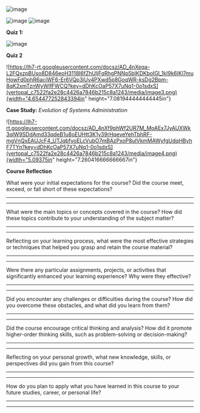 ![image](https://github.com/user-attachments/assets/250888d8-cc76-4c05-ad67-1f6f3a8d7111)

![image](https://github.com/user-attachments/assets/7b4611d9-9c90-43e7-82cd-62e850a0154f)
![image](https://github.com/user-attachments/assets/88feb5c3-5de3-4f9e-878b-e3d8fcb7dcaf)

**Quiz 1:**

![image](https://github.com/user-attachments/assets/a0069d18-dbeb-48f5-9e3a-e6e47ebd5160)

**Quiz 2**

![https://lh7-rt.googleusercontent.com/docsz/AD_4nXeqa-L2FQxzpBUso8D846eoH3118I6fZhUljFqRhgPNNp5blKDKboIGl_1kI9k6IKl7muHowFd0phR6acjWF6-Er6VQp3iUv4PXwd5p8GoqWR-ksDg2Bpm-8qK2xmTznWyWlfFWCQ?key=dDhKcOaP57X7uNq1-0o1sdxS](vertopal_c7522fa2e28c4426a7846b215c8a1243/media/image3.png){width="4.654477252843394in"
height="7.081944444444445in"}

**Case Study:** *Evolution of Systems Administration*

![https://lh7-rt.googleusercontent.com/docsz/AD_4nXf9phWf2UR7M_MoAEx7JyAUXWk3qlW9SDdAmd33qdeB1u8oEUHtt3K1y39rHqeveYehTbhRF-mgVnQxEAUJcF4_UTJqbfyoELcVubO7mBAzPxoP8ulVkmMAWyfgUdqHByhF7TYn?key=dDhKcOaP57X7uNq1-0o1sdxS](vertopal_c7522fa2e28c4426a7846b215c8a1243/media/image4.png){width="5.09375in"
height="7.260416666666667in"}

**Course Reflection**

What were your initial expectations for the course? Did the course meet,
exceed, or fall short of these expectations?

  -----------------------------------------------------------------------

  -----------------------------------------------------------------------

What were the main topics or concepts covered in the course? How did
these topics contribute to your understanding of the subject matter?

  -----------------------------------------------------------------------

  -----------------------------------------------------------------------

Reflecting on your learning process, what were the most effective
strategies or techniques that helped you grasp and retain the course
material?

  -----------------------------------------------------------------------

  -----------------------------------------------------------------------

Were there any particular assignments, projects, or activities that
significantly enhanced your learning experience? Why were they
effective?

  -----------------------------------------------------------------------

  -----------------------------------------------------------------------

Did you encounter any challenges or difficulties during the course? How
did you overcome these obstacles, and what did you learn from them?

  -----------------------------------------------------------------------

  -----------------------------------------------------------------------

Did the course encourage critical thinking and analysis? How did it
promote higher-order thinking skills, such as problem-solving or
decision-making?

  -----------------------------------------------------------------------

  -----------------------------------------------------------------------

Reflecting on your personal growth, what new knowledge, skills, or
perspectives did you gain from this course?

  -----------------------------------------------------------------------

  -----------------------------------------------------------------------

How do you plan to apply what you have learned in this course to your
future studies, career, or personal life?

  -----------------------------------------------------------------------

  -----------------------------------------------------------------------
